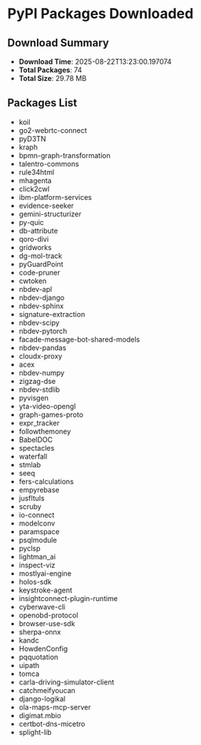 # PyPI Packages Downloaded

## Download Summary
- **Download Time**: 2025-08-22T13:23:00.197074
- **Total Packages**: 74
- **Total Size**: 29.78 MB

## Packages List
- koil
- go2-webrtc-connect
- pyD3TN
- kraph
- bpmn-graph-transformation
- talentro-commons
- rule34html
- mhagenta
- click2cwl
- ibm-platform-services
- evidence-seeker
- gemini-structurizer
- py-quic
- db-attribute
- qoro-divi
- gridworks
- dg-mol-track
- pyGuardPoint
- code-pruner
- cwtoken
- nbdev-apl
- nbdev-django
- nbdev-sphinx
- signature-extraction
- nbdev-scipy
- nbdev-pytorch
- facade-message-bot-shared-models
- nbdev-pandas
- cloudx-proxy
- acex
- nbdev-numpy
- zigzag-dse
- nbdev-stdlib
- pyvisgen
- yta-video-opengl
- graph-games-proto
- expr_tracker
- followthemoney
- BabelDOC
- spectacles
- waterfall
- stmlab
- seeq
- fers-calculations
- empyrebase
- jusfltuls
- scruby
- io-connect
- modelconv
- paramspace
- psqlmodule
- pyclsp
- lightman_ai
- inspect-viz
- mostlyai-engine
- holos-sdk
- keystroke-agent
- insightconnect-plugin-runtime
- cyberwave-cli
- openobd-protocol
- browser-use-sdk
- sherpa-onnx
- kandc
- HowdenConfig
- pqquotation
- uipath
- tomca
- carla-driving-simulator-client
- catchmeifyoucan
- django-logikal
- ola-maps-mcp-server
- digimat.mbio
- certbot-dns-micetro
- splight-lib
